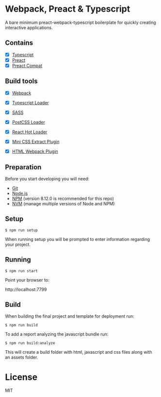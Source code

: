 # Webpack, Preact & Typescript

A bare minimum preact-webpack-typescript boilerplate for quickly creating interactive applications.

## Contains

- [x] [Typescript](https://www.typescriptlang.org)
- [x] [Preact](https://preactjs.com/)
- [x] [Preact Compat](https://github.com/developit/preact-compat)

## Build tools

- [x] [Webpack](https://webpack.github.io)
- [x] [Typescript Loader](https://github.com/TypeStrong/ts-loader)
- [x] [SASS](https://sass-lang.com)
- [x] [PostCSS Loader](https://github.com/postcss/postcss-loader)
- [x] [React Hot Loader](https://github.com/gaearon/react-hot-loader)
- [x] [Mini CSS Extract Plugin](https://github.com/webpack-contrib/mini-css-extract-plugin)
- [x] [HTML Webpack Plugin](https://github.com/ampedandwired/html-webpack-plugin)


## Preparation
Before you start developing you will need:

- [Git](https://git-scm.com/book/en/v2/Getting-Started-Installing-Git)
- [Node.js](https://nodejs.org/)
- [NPM](https://www.npmjs.com/) (version 8.12.0 is recommended for this repo)
- [NVM](https://github.com/creationix/nvm) (manage multiple versions of Node and NPM)


## Setup
```
$ npm run setup
```
When running setup you will be prompted to enter information regarding your project.



## Running
```
$ npm run start 
```

Point your browser to:

http://localhost:7799


## Build

When building the final project and template for deployment run:
```
$ npm run build
```


To add a report analyzing the javascript bundle run:
```
$ npm run build:analyze
```



This will create a build folder with html, javascript and css files along with an assets folder.


# License

MIT
